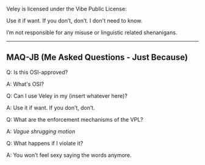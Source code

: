 Veley is licensed under the Vibe Public License:

Use it if want. If you don’t, don’t. I don't need to know.

I’m not responsible for any misuse or linguistic related shenanigans.

---
## MAQ-JB (Me Asked Questions - Just Because)

Q: Is this OSI-approved?

A: What's OSI?


Q: Can I use Veley in my (insert whatever here)?

A: Use it if want. If you don’t, don’t.


Q: What are the enforcement mechanisms of the VPL?

A: *Vague shrugging motion*


Q: What happens if I violate it?

A: You won’t feel sexy saying the words anymore.
